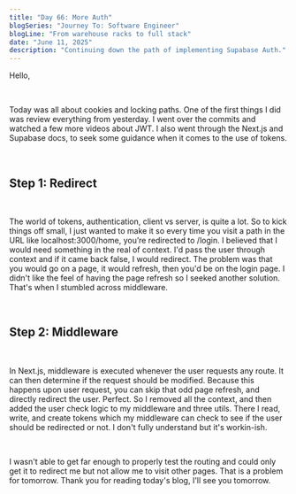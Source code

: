 ```yaml
---
title: "Day 66: More Auth"
blogSeries: "Journey To: Software Engineer"
blogLine: "From warehouse racks to full stack"
date: "June 11, 2025"
description: "Continuing down the path of implementing Supabase Auth."
---
```


Hello,

<br>

Today was all about cookies and locking paths. One of the first things I did was review everything from yesterday. I went over the commits and watched a few more videos about JWT. I also went through the Next.js and Supabase docs, to seek some guidance when it comes to the use of tokens.

<br>

## Step 1: Redirect

<br>

The world of tokens, authentication, client vs server, is quite a lot. So to kick things off small, I just wanted to make it so every time you visit a path in the URL like localhost:3000/home, you’re redirected to /login. I believed that I would need something in the real of context. I'd pass the user through context and if it came back false, I would redirect. The problem was that you would go on a page, it would refresh, then you'd be on the login page. I didn't like the feel of having the page refresh so I seeked another solution. That's when I stumbled across middleware.

<br>

## Step 2: Middleware

<br>

In Next.js, middleware is executed whenever the user requests any route. It can then determine if the request should be modified. Because this happens upon user request, you can skip that odd page refresh, and directly redirect the user. Perfect. So I removed all the context, and then added the user check logic to my middleware and three utils. There I read, write, and create tokens which my middleware can check to see if the user should be redirected or not. I don't fully understand but it's workin-ish.

<br>

I wasn't able to get far enough to properly test the routing and could only get it to redirect me but not allow me to visit other pages. That is a problem for tomorrow. Thank you for reading today's blog, I'll see you tomorrow.
